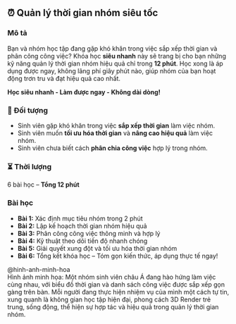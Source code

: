 ## ⏰ Quản lý thời gian nhóm siêu tốc

### Mô tả  
Bạn và nhóm học tập đang gặp khó khăn trong việc sắp xếp thời gian và phân công công việc? Khóa học **siêu nhanh** này sẽ trang bị cho bạn những kỹ năng quản lý thời gian nhóm hiệu quả chỉ trong **12 phút**. Học xong là áp dụng được ngay, không lãng phí giây phút nào, giúp nhóm của bạn hoạt động trơn tru và đạt hiệu quả cao nhất.

**Học siêu nhanh - Làm được ngay - Không dài dòng!**

### 🎯 Đối tượng  
- Sinh viên gặp khó khăn trong việc **sắp xếp thời gian** làm việc nhóm.  
- Sinh viên muốn **tối ưu hóa thời gian** và **nâng cao hiệu quả** làm việc nhóm.  
- Sinh viên chưa biết cách **phân chia công việc** hợp lý trong nhóm.  

### ⏳ Thời lượng  
6 bài học – **Tổng 12 phút**  

### Bài học  
- **Bài 1:** Xác định mục tiêu nhóm trong 2 phút  
- **Bài 2:** Lập kế hoạch thời gian nhóm hiệu quả  
- **Bài 3:** Phân công công việc thông minh và hợp lý  
- **Bài 4:** Kỹ thuật theo dõi tiến độ nhanh chóng  
- **Bài 5:** Giải quyết xung đột và tối ưu hóa thời gian nhóm  
- **Bài 6:** Tổng kết khóa học – Tóm gọn kiến thức, áp dụng thực tế ngay!  

@hinh-anh-minh-hoa  
Hình ảnh minh họa: Một nhóm sinh viên châu Á đang hào hứng làm việc cùng nhau, với biểu đồ thời gian và danh sách công việc được sắp xếp gọn gàng trên bàn. Mỗi người đang thực hiện nhiệm vụ của mình một cách tự tin, xung quanh là không gian học tập hiện đại, phong cách 3D Render trẻ trung, sống động, thể hiện sự hợp tác và hiệu quả trong quản lý thời gian nhóm.